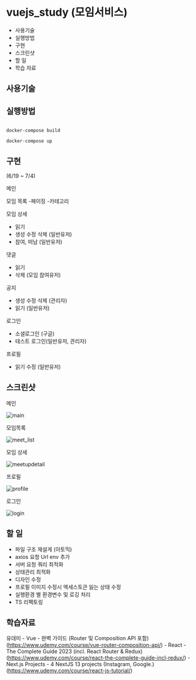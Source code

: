 # vuejs_study (모임서비스)

- 사용기술
- 실행방법
- 구현
- 스크린샷
- 할 일
- 학습 자료




## 사용기술


## 실행방법

```

docker-compose build

docker-compose up

```


## 구현
 
 (6/19 ~ 7/4)
 
 메인
 
 모임 목록 
   -페이징
   -카테고리

 모임 상세
   - 읽기
   - 생성 수정 삭제 (일반유저)
   - 참여, 떠남 (일반유저)
  
 댓글 
   - 읽기
   - 삭제 (모임 참여유저)
 
 공지 
   - 생성 수정 삭제 (관리자)
   - 읽기 (일반유저)
 
 로그인
   - 소셜로그인 (구글)
   - 테스트 로그인(일반유저, 관리자)

 프로필
  - 읽기 수정 (일반유저)
  
 


  
## 스크린샷


  메인
  
  ![main](https://github.com/toy-k/vuejs_study/assets/88143547/b4bc9f6a-5cad-40cd-bd89-613212fc7581)


  모임목록

  ![meet_list](https://github.com/toy-k/vuejs_study/assets/88143547/80bb6d3f-8e61-403e-8057-1f6c147468a5)


  모임 상세

  ![meetupdetail](https://github.com/toy-k/vuejs_study/assets/88143547/6291e900-0103-4d1d-8fe8-9c14b6fbe58f)


  프로필

  ![profile](https://github.com/toy-k/vuejs_study/assets/88143547/63dc77fb-8d8b-4dd2-aa6f-9117d8331bc3)


  로그인

  ![login](https://github.com/toy-k/vuejs_study/assets/88143547/86b65d3a-6d48-4c5a-a4f0-92fdf47982f0)








## 할 일

  - 파일 구조 재설게 (아토믹)
  - axios 요청 Url env 추가
  - 서버 요청 쿼리 최적화
  - 상태관리 최적화
  - 디자인 수정
  - 프로필 이미지 수정시 엑세스토큰 잃는 상태 수정
  - 실행환경 별 환경변수 및 로깅 처리
  - TS 리팩토링










## 학습자료

  유데미
    - Vue - 완벽 가이드 (Router 및 Composition API 포함) (https://www.udemy.com/course/vue-router-composition-api/)
    - React - The Complete Guide 2023 (incl. React Router & Redux) (https://www.udemy.com/course/react-the-complete-guide-incl-redux/)
    - Next.js Projects - 4 NextJS 13 projects (Instagram, Google.) (https://www.udemy.com/course/react-js-tutorial/)
    






 


